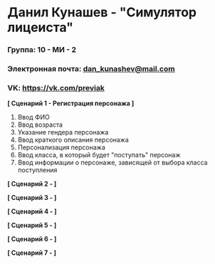 # Данил Кунашев - "Симулятор лицеиста"

### Группа: 10 - МИ - 2
### Электронная почта: dan_kunashev@mail.com
### VK: https://vk.com/previak


**[ Сценарий 1 - Регистрация персонажа ]**
1. Ввод ФИО
2. Ввод возраста
3. Указание гендера персонажа
4. Ввод краткого описания персонажа 
5. Персонализация персонажа
6. Ввод класса, в который будет "поступать" персонаж
7. Ввод информации о персонаже, зависящей от выбора класса поступления

**[ Сценарий 2 - ]**

**[ Сценарий 3 - ]**

**[ Сценарий 4 - ]**

**[ Сценарий 5 - ]**

**[ Сценарий 6 - ]**

**[ Сценарий 7 - ]**

